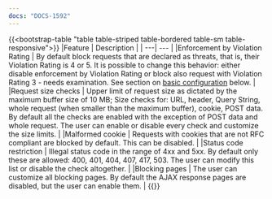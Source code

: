 ```yaml
---
docs: "DOCS-1592"
---
```


{{<bootstrap-table "table table-striped table-bordered table-sm table-responsive">}}
|Feature | Description |
| ---| --- |
|Enforcement by Violation Rating | By default block requests that are declared as threats, that is, their Violation Rating is 4 or 5. It is possible to change this behavior: either disable enforcement by Violation Rating or block also request with Violation Rating 3 - needs examination. See section on [basic configuration](#policy-configuration) below. |
|Request size checks | Upper limit of request size as dictated by the maximum buffer size of 10 MB;  Size checks for: URL, header, Query String, whole request (when smaller than the maximum buffer), cookie, POST data. By default all the checks are enabled with the exception of POST data and whole request. The user can enable or disable every check and customize the size limits. |
|Malformed cookie | Requests with cookies that are not RFC compliant are blocked by default. This can be disabled. |
|Status code restriction | Illegal status code in the range of 4xx and 5xx. By default only these are allowed: 400, 401, 404, 407, 417, 503. The user can modify this list or disable the check altogether. |
|Blocking pages | The user can customize all blocking pages. By default the AJAX response pages are disabled, but the user can enable them. |
{{</bootstrap-table>}}